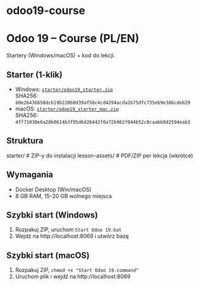 # odoo19-course

# Odoo 19 – Course (PL/EN)

Startery (Windows/macOS) + kod do lekcji.

## Starter (1-klik)
- Windows: [`starter/odoo19_starter.zip`](starter/odoo19_starter.zip)  
  SHA256: `b0e2643bb58dcb19b22060d39af58c4cd4294acda2b75dfc735eb9e38bcdeb29`
- macOS: [`starter/odoo19_starter_mac.zip`](starter/odoo19_starter_mac.zip)  
  SHA256: `4ff71030e6a28b0614b3f95d6d26442f0a72b962f044b52c0caabb9d2594eab3`

## Struktura
starter/        # ZIP-y do instalacji
lesson-assets/  # PDF/ZIP per lekcja (wkrótce)

## Wymagania
- Docker Desktop (Win/macOS)
- 8 GB RAM, 15–20 GB wolnego miejsca

## Szybki start (Windows)
1) Rozpakuj ZIP, uruchom `Start Odoo 19.bat`
2) Wejdź na http://localhost:8069 i utwórz bazę

## Szybki start (macOS)
1) Rozpakuj ZIP, `chmod +x "Start Odoo 19.command"`
2) Uruchom plik i wejdź na http://localhost:8069
